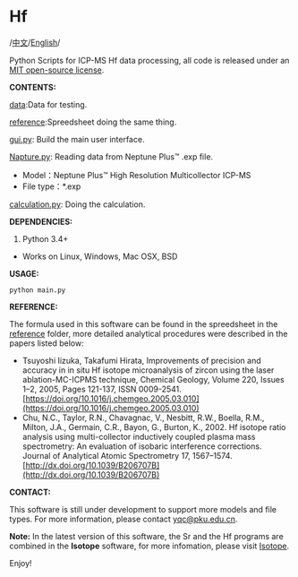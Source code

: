 Hf
===
/[中文](README_Zh.md)/[English](README.md)/

Python Scripts for ICP-MS Hf data processing,
all code is released under an [MIT open-source license](LICENSE).

__CONTENTS:__

[data](data):Data for testing.

[reference](reference):Spreedsheet doing the same thing.

[gui.py](gui.py): Build the main user interface.

[Napture.py](Napture.py): Reading data from Neptune Plus™ .exp file.
* Model：Neptune Plus™ High Resolution Multicollector ICP-MS
* File type：*.exp

[calculation.py](calculation.py): Doing the calculation.

__DEPENDENCIES:__

1) Python 3.4+ 
* Works on Linux, Windows, Mac OSX, BSD

__USAGE:__

    python main.py

__REFERENCE:__

The formula used in this software can be found in the spreedsheet in the [reference](reference) folder,  more detailed analytical procedures were described in the papers listed below:
- Tsuyoshi Iizuka, Takafumi Hirata, Improvements of precision and accuracy in in situ Hf isotope microanalysis of zircon using the laser ablation-MC-ICPMS technique, Chemical Geology, Volume 220, Issues 1–2, 2005, Pages 121-137, ISSN 0009-2541. [https://doi.org/10.1016/j.chemgeo.2005.03.010](https://doi.org/10.1016/j.chemgeo.2005.03.010)
- Chu, N.C., Taylor, R.N., Chavagnac, V., Nesbitt, R.W., Boella, R.M., Milton, J.A., Germain,
C.R., Bayon, G., Burton, K., 2002. Hf isotope ratio analysis using multi-collector inductively coupled plasma mass spectrometry: An evaluation of isobaric interference corrections. Journal of Analytical Atomic Spectrometry 17, 1567–1574. [http://dx.doi.org/10.1039/B206707B](http://dx.doi.org/10.1039/B206707B)

__CONTACT:__

This software is still under development to support more models and file types. For more information, please contact [yqc@pku.edu.cn](yqc@pku.edu.cn).

__Note:__ In the latest version of this software, the Sr and the Hf programs are combined in the __Isotope__ software, for more infomation, please visit [Isotope]().

Enjoy!
